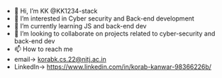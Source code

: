 - 👋 Hi, I’m KK @KK1234-stack
- 👀 I’m interested in Cyber security and Back-end development
- 🌱 I’m currently learning JS and back-end dev
- 💞️ I’m looking to collaborate on projects related to cyber-security and back-end dev
- 📫 How to reach me
- email-> korabk.cs.22@nitj.ac.in
- LinkedIn-> https://www.linkedin.com/in/korab-kanwar-98366226b/
  

<!---
KK1234-stack/KK1234-stack is a ✨ special ✨ repository because its `README.md` (this file) appears on your GitHub profile.
You can click the Preview link to take a look at your changes.
--->

